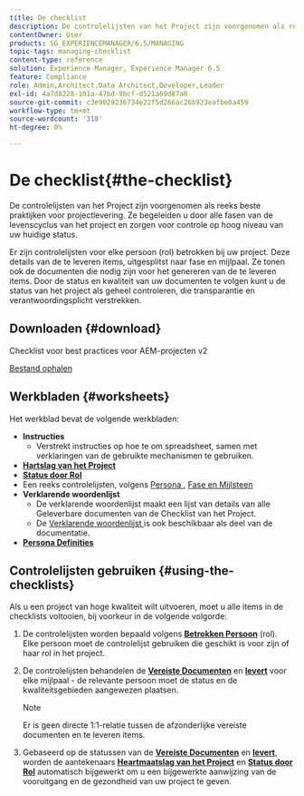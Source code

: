 ```yaml
---
title: De checklist
description: De controlelijsten van het Project zijn voorgenomen als reeks beste praktijken voor projectlevering. Ze begeleiden u door alle fasen van de levenscyclus van het project en zorgen voor controle op hoog niveau van uw huidige status.
contentOwner: User
products: SG_EXPERIENCEMANAGER/6.5/MANAGING
topic-tags: managing-checklist
content-type: reference
solution: Experience Manager, Experience Manager 6.5
feature: Compliance
role: Admin,Architect,Data Architect,Developer,Leader
exl-id: 4a7d8228-101a-47bd-9bcf-d521a69d87a0
source-git-commit: c3e9029236734e22f5d266ac26b923eafbe0a459
workflow-type: tm+mt
source-wordcount: '318'
ht-degree: 0%

---
```


# De checklist{#the-checklist}

De controlelijsten van het Project zijn voorgenomen als reeks beste praktijken voor projectlevering. Ze begeleiden u door alle fasen van de levenscyclus van het project en zorgen voor controle op hoog niveau van uw huidige status.

Er zijn controlelijsten voor elke persoon (rol) betrokken bij uw project. Deze details van de te leveren items, uitgesplitst naar fase en mijlpaal. Ze tonen ook de documenten die nodig zijn voor het genereren van de te leveren items. Door de status en kwaliteit van uw documenten te volgen kunt u de status van het project als geheel controleren, die transparantie en verantwoordingsplicht verstrekken.

## Downloaden {#download}

Checklist voor best practices voor AEM-projecten v2

[Bestand ophalen](assets/aem_project_bp_checklistv2-65.xlsx)

## Werkbladen {#worksheets}

Het werkblad bevat de volgende werkbladen:

* **Instructies**
   * Verstrekt instructies op hoe te om spreadsheet, samen met verklaringen van de gebruikte mechanismen te gebruiken.
* **[Hartslag van het Project](/help/managing/best-practices.md#project-heartbeat-dashboard)**
* **[Status door Rol](/help/managing/best-practices.md#status-by-role)**
* Een reeks controlelijsten, volgens [ Persona ](/help/managing/best-practices.md#persona), [ Fase en Mijlsteen ](/help/managing/best-practices.md#phases-and-milestones)
* **Verklarende woordenlijst**
   * De verklarende woordenlijst maakt een lijst van details van alle Geleverbare documenten van de Checklist van het Project.
   * De [ Verklarende woordenlijst ](/help/managing/best-practices-glossary.md) is ook beschikbaar als deel van de documentatie.
* **[Persona Definities](/help/managing/best-practices.md#persona)**

## Controlelijsten gebruiken {#using-the-checklists}

Als u een project van hoge kwaliteit wilt uitvoeren, moet u alle items in de checklists voltooien, bij voorkeur in de volgende volgorde:

1. De controlelijsten worden bepaald volgens **[Betrokken Persoon](/help/managing/best-practices.md#persona)** (rol). Elke persoon moet de controlelijst gebruiken die geschikt is voor zijn of haar rol in het project.
1. De controlelijsten behandelen de **[Vereiste Documenten](/help/managing/best-practices.md#required-documents)** en **[levert](/help/managing/best-practices.md#deliverables)** voor elke mijlpaal - de relevante persoon moet de status en de kwaliteitsgebieden aangewezen plaatsen.

   >[!NOTE]
   >
   >Er is geen directe 1:1-relatie tussen de afzonderlijke vereiste documenten en te leveren items.

1. Gebaseerd op de statussen van de **[Vereiste Documenten](/help/managing/best-practices.md#required-documents)** en **[levert](/help/managing/best-practices.md#deliverables)**, worden de aantekenaars **[Heartmaatslag van het Project](/help/managing/best-practices.md#project-heartbeat-dashboard)** en **[Status door Rol](/help/managing/best-practices.md#status-by-role)** automatisch bijgewerkt om u een bijgewerkte aanwijzing van de vooruitgang en de gezondheid van uw project te geven.

